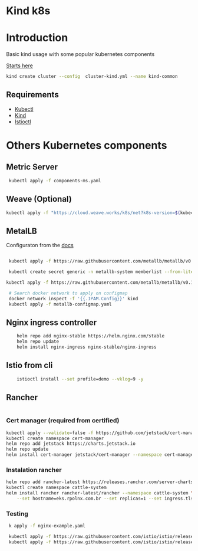 # Kind k8s

# Introduction

Basic kind usage with some popular kubernetes components

[Starts here](https://kind.sigs.k8s.io/docs/user/quick-start/)

```sh
kind create cluster --config  cluster-kind.yml --name kind-common
```

## Requirements

- [Kubectl](https://kubernetes.io/docs/tasks/tools/)
- [Kind](https://kind.sigs.k8s.io/)
- [Istioctl](https://istio.io/latest/docs/setup/install/istioctl/)

# Others Kubernetes components

## Metric Server

```sh
 kubectl apply -f components-ms.yaml
```

## Weave (Optional)

```sh
kubectl apply -f "https://cloud.weave.works/k8s/net?k8s-version=$(kubectl version | base64 | tr -d '\n')"
```

## MetalLB

Configuraton from the [docs](https://kind.sigs.k8s.io/docs/user/loadbalancer/)

```sh

 kubectl apply -f https://raw.githubusercontent.com/metallb/metallb/v0.12.1/manifests/namespace.yaml

 kubectl create secret generic -n metallb-system memberlist --from-literal=secretkey="$(openssl rand -base64 128)"

kubectl apply -f https://raw.githubusercontent.com/metallb/metallb/v0.12.1/manifests/metallb.yaml

 # Search docker network to apply on configmap
 docker network inspect -f '{{.IPAM.Config}}' kind
 kubectl apply -f metallb-configmap.yaml
```

## Nginx ingress controller

```sh
    helm repo add nginx-stable https://helm.nginx.com/stable
    helm repo update
    helm install nginx-ingress nginx-stable/nginx-ingress
```

## Istio from cli

```sh
    istioctl install --set profile=demo --vklog=9 -y
```

## Rancher

```sh

```

### Cert manager (required from certified)

```sh
kubectl apply --validate=false -f https://github.com/jetstack/cert-manager/releases/download/v1.0.4/cert-manager.crds.yaml
kubectl create namespace cert-manager
helm repo add jetstack https://charts.jetstack.io
helm repo update
helm install cert-manager jetstack/cert-manager --namespace cert-manager --version v1.0.4
```

### Instalation rancher

```sh
helm repo add rancher-latest https://releases.rancher.com/server-charts/latest
kubectl create namespace cattle-system
helm install rancher rancher-latest/rancher --namespace cattle-system \
    --set hostname=eks.rpolnx.com.br --set replicas=1 --set ingress.tls.source=letsEncrypt --set letsEncrypt.email=rodrigorpogo@gmail.com
```

### Testing

```sh
 k apply -f nginx-example.yaml

 kubectl apply -f https://raw.githubusercontent.com/istio/istio/release-1.10/samples/bookinfo/platform/kube/bookinfo.yaml
 kubectl apply -f https://raw.githubusercontent.com/istio/istio/release-1.10/samples/bookinfo/networking/bookinfo-gateway.yaml
```
